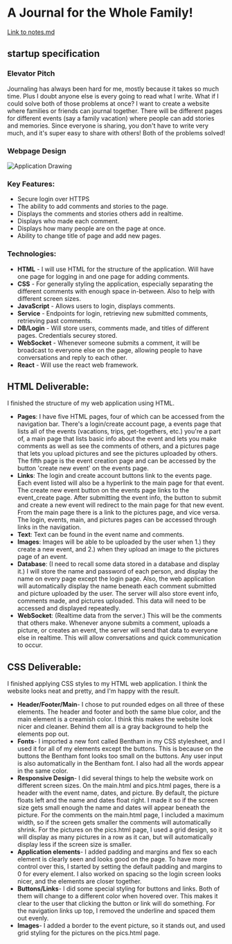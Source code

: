 # A Journal for the Whole Family!

[Link to notes.md](notes.md)

## startup specification
### Elevator Pitch
Journaling has always been hard for me, mostly because it takes so much time. Plus I doubt anyone else is every going to read what I write. What if I could solve both of those problems at once? I want to create a website where families or friends can journal together. There will be different pages for different events (say a family vacation) where people can add stories and memories. Since everyone is sharing, you don't have to write very much, and it's super easy to share with others! Both of the problems solved!

### Webpage Design
![Application Drawing](https://github.com/stamphen/startup/assets/156570548/24789051-8b40-4c53-ae4a-9e0fb66abc76)

### Key Features:
- Secure login over HTTPS
- The ability to add comments and stories to the page. 
- Displays the comments and stories others add in realtime.
- Displays who made each comment.
- Displays how many people are on the page at once. 
- Ability to change title of page and add new pages.

### Technologies:

- **HTML** - I will use HTML for the structure of the application. Will have one page for logging in and one page for adding comments. 
- **CSS** - For generally styling the application, especially separating the different comments with enough space in-between. Also to help with different screen sizes. 
- **JavaScript** - Allows users to login, displays comments. 
- **Service** - Endpoints for login, retrieving new submitted comments, retrieving past comments.
- **DB/Login** - Will store users, comments made, and titles of different pages. Credentials securey stored. 
- **WebSocket** - Whenever someone submits a comment, it will be broadcast to everyone else on the page, allowing people to have conversations and reply to each other. 
- **React** - Will use the react web framework. 


## HTML Deliverable:
I finished the structure of my web application using HTML. 
- **Pages**: I have five HTML pages, four of which can be accessed from the navigation bar. There's a login/create account page, a events page that lists all of the events (vacations, trips, get-togethers, etc.) you're a part of, a main page that lists basic info about the event and lets you make comments as well as see the comments of others, and a pictures page that lets you upload pictures and see the pictures uploaded by others. The fifth page is the event creation page and can be accessed by the button 'create new event' on the events page.
- **Links**: The login and create account buttons link to the events page. Each event listed will also be a hyperlink to the main page for that event. The create new event button on the events page links to the event_create page. After submitting the event info, the button to submit and create a new event will redirect to the main page for that new event. From the main page there is a link to the pictures page, and vice versa. The login, events, main, and pictures pages can be accessed through links in the navigation.
- **Text**: Text can be found in the event name and comments. 
- **Images**: Images will be able to be uploaded by the user when 1.) they create a new event, and 2.) when they upload an image to the pictures page of an event. 
- **Database**: (I need to recall some data stored in a database and display it.) I will store the name and password of each person, and display the name on every page except the login page. Also, the web application will automatically display the name beneath each comment submitted and picture uploaded by the user. The server will also store event info, comments made, and pictures uploaded. This data will need to be accessed and displayed repeatedly. 
- **WebSocket**: (Realtime data from the server.) This will be the comments that others make. Whenever anyone submits a comment, uploads a picture, or creates an event, the server will send that data to everyone else in realtime. This will allow conversations and quick communication to occur. 


## CSS Deliverable:
I finished applying CSS styles to my HTML web application. I think the website looks neat and pretty, and I'm happy with the result. 
- **Header/Footer/Main**- I chose to put rounded edges on all three of these elements. The header and footer and both the same blue color, and the main element is a creamish color. I think this makes the website look nicer and cleaner. Behind them all is a gray background to help the elements pop out. 
- **Fonts**- I imported a new font called Bentham in my CSS stylesheet, and I used it for all of my elements except the buttons. This is because on the buttons the Bentham font looks too small on the buttons. Any user input is also automatically in the Bentham font. I also had all the words appear in the same color.
- **Responsive Design**- I did several things to help the website work on different screen sizes. On the main.html and pics.html pages, there is a header with the event name, dates, and picture. By default, the picture floats left and the name and dates float right. I made it so if the screen size gets small enough the name and dates will appear beneath the picture. For the comments on the main.html page, I included a maximum width, so if the screen gets smaller the comments will automatically shrink. For the pictures on the pics.html page, I used a grid design, so it will display as many pictures in a row as it can, but will automatically display less if the screen size is smaller. 
- **Application elements**- I added padding and margins and flex so each element is clearly seen and looks good on the page. To have more control over this, I started by setting the default padding and margins to 0 for every element. I also worked on spacing so the login screen looks nicer, and the elements are closer together.
- **Buttons/Links**- I did some special styling for buttons and links. Both of them will change to a different color when hovered over. This makes it clear to the user that clicking the button or link will do something. For the navigation links up top, I removed the underline and spaced them out evenly.
- **Images**- I added a border to the event picture, so it stands out, and used grid styling for the pictures on the pics.html page. 
